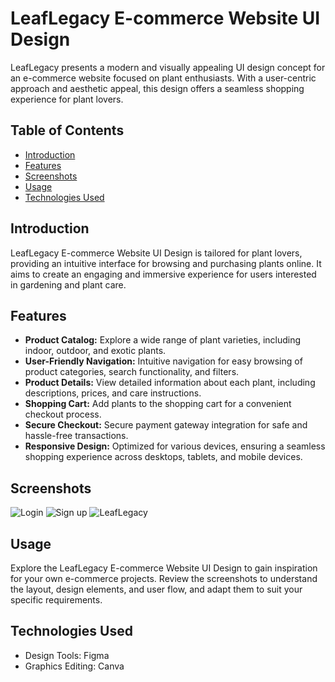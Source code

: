 # LeafLegacy E-commerce Website UI Design

LeafLegacy presents a modern and visually appealing UI design concept for an e-commerce website focused on plant enthusiasts. With a user-centric approach and aesthetic appeal, this design offers a seamless shopping experience for plant lovers.

## Table of Contents

- [Introduction](#introduction)
- [Features](#features)
- [Screenshots](#screenshots)
- [Usage](#usage)
- [Technologies Used](#technologies-used)


## Introduction

LeafLegacy E-commerce Website UI Design is tailored for plant lovers, providing an intuitive interface for browsing and purchasing plants online. It aims to create an engaging and immersive experience for users interested in gardening and plant care.

## Features

- **Product Catalog:** Explore a wide range of plant varieties, including indoor, outdoor, and exotic plants.
- **User-Friendly Navigation:** Intuitive navigation for easy browsing of product categories, search functionality, and filters.
- **Product Details:** View detailed information about each plant, including descriptions, prices, and care instructions.
- **Shopping Cart:** Add plants to the shopping cart for a convenient checkout process.
- **Secure Checkout:** Secure payment gateway integration for safe and hassle-free transactions.
- **Responsive Design:** Optimized for various devices, ensuring a seamless shopping experience across desktops, tablets, and mobile devices.

## Screenshots

![Login](https://github.com/Jeevannaik66/LeafLegacy-E-commerce-Website-UI-Design/assets/117274229/e95404bc-df17-4820-8780-05a19af7479e)
![Sign up](https://github.com/Jeevannaik66/LeafLegacy-E-commerce-Website-UI-Design/assets/117274229/ca8fff60-ed26-47ef-a8f0-83ef06c6beeb)
![LeafLegacy](https://github.com/Jeevannaik66/-LeafLegacy-E-commerce-Website-UI-Design/assets/117274229/a2ce29eb-d74a-4957-b4f8-ab50541f01d0)

## Usage

Explore the LeafLegacy E-commerce Website UI Design to gain inspiration for your own e-commerce projects. Review the screenshots to understand the layout, design elements, and user flow, and adapt them to suit your specific requirements.

## Technologies Used

- Design Tools: Figma
- Graphics Editing: Canva


